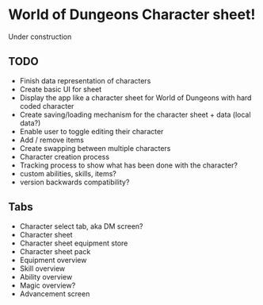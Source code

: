 # World of Dungeons Character sheet!
Under construction

## TODO
- Finish data representation of characters
- Create basic UI for sheet
- Display the app like a character sheet for World of Dungeons with hard coded character
- Create saving/loading mechanism for the character sheet + data (local data?)
- Enable user to toggle editing their character
- Add / remove items
- Create swapping between multiple characters
- Character creation process
- Tracking process to show what has been done with the character?
- custom abilities, skills, items?
- version backwards compatibility?

## Tabs
- Character select tab, aka DM screen?
- Character sheet
- Character sheet equipment store
- Character sheet pack
- Equipment overview
- Skill overview
- Ability overview
- Magic overview?
- Advancement screen
